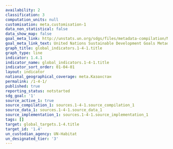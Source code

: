 ```yaml
---
availability: 2
classification: 3
computation_units: null
customisation: meta.customisation-1
data_non_statistical: false
data_show_map: false
goal_meta_link: http://unstats.un.org/sdgs/files/metadata-compilation/Metadata-Goal-1.pdf
goal_meta_link_text: United Nations Sustainable Development Goals Metadata (pdf 894kB)
graph_title: global_indicators.1-4-1.title
graph_type: line
indicator: 1.4.1
indicator_name: global_indicators.1-4-1.title
indicator_sort_order: 01-04-01
layout: indicator
national_geographical_coverage: meta.Казахстан
permalink: /1-4-1/
published: true
reporting_status: notstarted
sdg_goal: '1'
source_active_1: true
source_compilation_1: sources.1-4-1.source_compilation_1
source_data_1: sources.1-4-1.source_data_1
source_implementation_1: sources.1-4-1.source_implementation_1
tags: []
target: global_targets.1-4.title
target_id: '1.4'
un_custodian_agency: UN-Habitat
un_designated_tier: '3'
---
```

